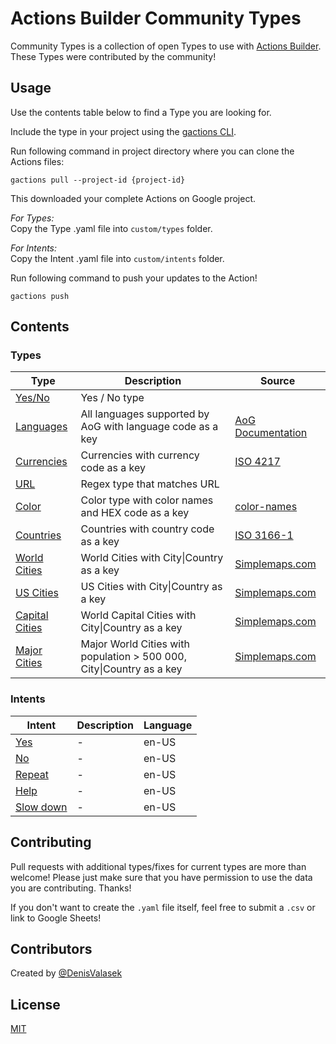 # Actions Builder Community Types

Community Types is a collection of open Types to use with [Actions Builder](https://developers.google.com/assistant/conversational/build). These Types were contributed by the community!

## Usage

Use the contents table below to find a Type you are looking for.

Include the type in your project using the [gactions CLI](https://developers.google.com/assistant/actionssdk/gactions).

Run following command in project directory where you can clone the Actions files:

```shell
gactions pull --project-id {project-id}
```

This downloaded your complete Actions on Google project.

_For Types:_ \
Copy the Type .yaml file into `custom/types` folder. 

_For Intents:_ \
Copy the Intent .yaml file into `custom/intents` folder.

Run following command to push your updates to the Action!

```shell
gactions push
```

## Contents

### Types

| Type                                        | Description                                                | Source                                                                                 |
| ------------------------------------------- | ---------------------------------------------------------- | -------------------------------------------------------------------------------------- |
| [Yes/No](builder/types/YesNo.yaml)          | Yes / No type                                              |
| [Languages](builder/custom/types/Languages.yaml)   | All languages supported by AoG with language code as a key | [AoG Documentation](https://developers.google.com/assistant/console/languages-locales) |
| [Currencies](builder/custom/types/Currencies.yaml) | Currencies with currency code as a key                     | [ISO 4217](https://en.wikipedia.org/wiki/ISO_4217)                                     |
| [URL](builder/custom/types/URL.yaml)               | Regex type that matches URL                                |
| [Color](builder/custom/types/Color.yaml)           | Color type with color names and HEX code as a key          | [color-names](https://github.com/meodai/color-names)                                   |
| [Countries](builder/custom/types/Countries.yaml)           | Countries with country code as a key          | [ISO 3166-1](https://en.wikipedia.org/wiki/ISO_3166-1)                                   |
| [World Cities](builder/custom/types/Cities_World.yaml)           | World Cities with City\|Country as a key          | [Simplemaps.com](https://simplemaps.com/data/world-cities)                                   |
| [US Cities](builder/custom/types/Cities_US.yaml)           | US Cities with City\|Country as a key          | [Simplemaps.com](https://simplemaps.com/data/world-cities)                                   |
| [Capital Cities](builder/custom/types/Cities_US.yaml)           | World Capital Cities with City\|Country as a key          | [Simplemaps.com](https://simplemaps.com/data/world-cities)                                   |
| [Major Cities](builder/custom/types/Cities_US.yaml)           | Major World Cities with population > 500 000, City\|Country as a key          | [Simplemaps.com](https://simplemaps.com/data/world-cities)                                   |

### Intents
| Intent                                        | Description                                                | Language                                                                                 |
| ------------------------------------------- | ---------------------------------------------------------- | -------------------------------------------------------------------------------------- |
| [Yes](builder/custom/intents/Yes.yaml)   | - | en-US |
| [No](builder/custom/types/No.yaml)   | - | en-US |
| [Repeat](builder/custom/types/Repeat.yaml)   | - | en-US |
| [Help](builder/custom/types/Help.yaml)   | - | en-US |
| [Slow down](builder/custom/types/Speak_Slower.yaml)   |  -| en-US |

## Contributing

Pull requests with additional types/fixes for current types are more than welcome! Please just make sure that you have permission to use the data you are contributing. Thanks!

If you don't want to create the ```.yaml``` file itself, feel free to submit a ```.csv``` or link to Google Sheets!

## Contributors

Created by [@DenisValasek](https://twitter.com/DenisValasek)

## License

[MIT](https://choosealicense.com/licenses/mit/)
